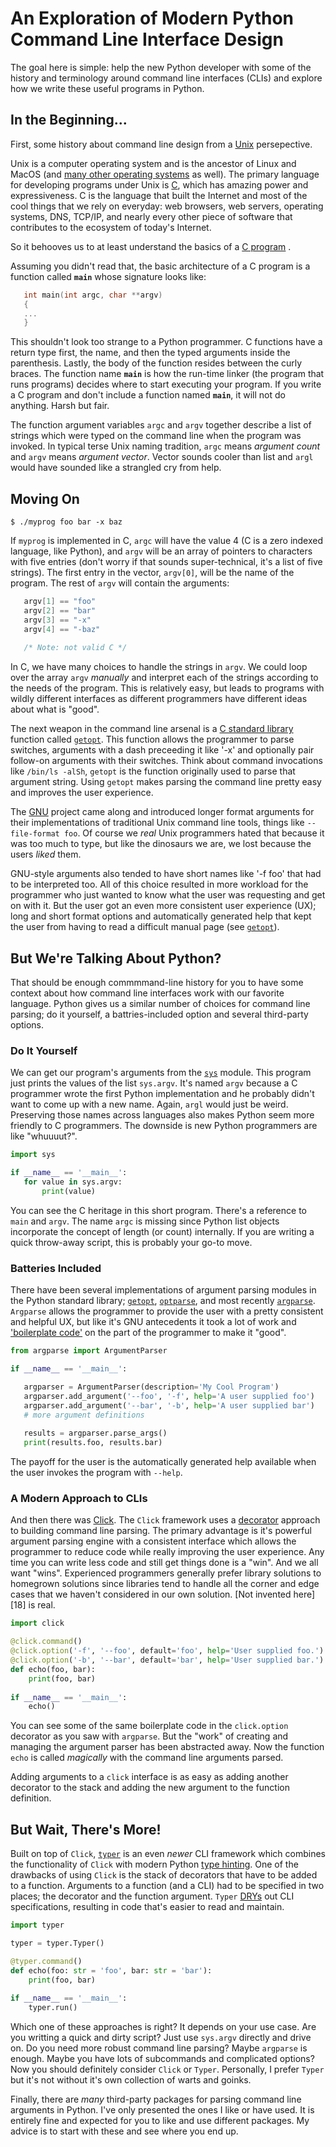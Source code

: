 <!-- 
author: Erik O'Shaughnessy
date: 23 Apr 2020
-->

# An Exploration of Modern Python Command Line Interface Design

The goal here is simple: help the new Python developer with some of
the history and terminology around command line interfaces (CLIs)
and explore how we write these useful programs in Python.

## In the Beginning...

First, some history about command line design from a [Unix][11]
persepective.

Unix is a computer operating system and is the ancestor of Linux and
MacOS (and [many other operating systems][11] as well). The primary
language for developing programs under Unix is [C][12], which has
amazing power and expressiveness.  C is the language that built the
Internet and most of the cool things that we rely on everyday: web
browsers, web servers, operating systems, DNS, TCP/IP, and nearly
every other piece of software that contributes to the ecosystem of
today's Internet.

So it behooves us to at least understand the basics of a [C program][0] .

Assuming you didn't read that, the basic architecture of a C program
is a function called **`main`** whose signature looks like:

```C
   int main(int argc, char **argv)
   {
   ...
   }
```

This shouldn't look too strange to a Python programmer. C functions
have a return type first, the name, and then the typed arguments
inside the parenthesis. Lastly, the body of the function resides
between the curly braces. The function name **`main`** is how the
run-time linker (the program that runs programs) decides where to
start executing your program. If you write a C program and don't
include a function named **`main`**, it will not do anything. Harsh but
fair.

The function argument variables `argc` and `argv` together describe a
list of strings which were typed on the command line when the program
was invoked. In typical terse Unix naming tradition, `argc` means
_argument count_ and `argv` means _argument vector_. Vector sounds
cooler than list and `argl` would have sounded like a strangled cry
from help.

## Moving On

```console
$ ./myprog foo bar -x baz
```

If `myprog` is implemented in C, `argc` will have the value 4 (C is a
zero indexed language, like Python), and `argv` will be an array of
pointers to characters with five entries (don't worry if that sounds
super-technical, it's a list of five strings). The first entry in the
vector, `argv[0]`, will be the name of the program. The rest of `argv`
will contain the arguments:

```C
   argv[1] == "foo"
   argv[2] == "bar"
   argv[3] == "-x"
   argv[4] == "-baz"
   
   /* Note: not valid C */
```	

In C, we have many choices to handle the strings in `argv`. We could
loop over the array `argv` _manually_ and interpret each of the
strings according to the needs of the program. This is relatively
easy, but leads to programs with wildly different interfaces as
different programmers have different ideas about what is "good".

The next weapon in the command line arsenal is a [C standard
library][14] function called [`getopt`][15]. This function allows the
programmer to parse switches, arguments with a dash preceeding it like
'-x' and optionally pair follow-on arguments with their
switches. Think about command invocations like `/bin/ls -alSh`,
`getopt` is the function originally used to parse that argument
string. Using `getopt` makes parsing the command line pretty easy and
improves the user experience.

The [GNU][1] project came along and introduced longer format arguments
for their implementations of traditional Unix command line tools,
things like `--file-format foo`. Of course we _real_ Unix programmers
hated that because it was too much to type, but like the dinosaurs we
are, we lost because the users _liked_ them.

GNU-style arguments also tended to have short names like '-f foo' that
had to be interpreted too.  All of this choice resulted in more
workload for the programmer who just wanted to know what the user was
requesting and get on with it.  But the user got an even more
consistent user experience (UX); long and short format options and
automatically generated help that kept the user from having to read a
difficult manual page (see [`getopt`][15]).

## But We're Talking About Python?

That should be enough commmmand-line history for you to have some
context about how command line interfaces work with our favorite
language. Python gives us a similar number of choices for command line
parsing; do it yourself, a battries-included option and several
third-party options.

### Do It Yourself

We can get our program's arguments from the [`sys`][16] module. This
program just prints the values of the list `sys.argv`.  It's named
`argv` because a C programmer wrote the first Python implementation
and he probably didn't want to come up with a new name. Again, `argl`
would just be weird. Preserving those names across languages also
makes Python seem more friendly to C programmers. The downside is
new Python programmers are like "whuuuut?".

```python
import sys

if __name__ == '__main__':
   for value in sys.argv:
       print(value)
```

You can see the C heritage in this short program. There's a reference
to `main` and `argv`. The name `argc` is missing since Python list
objects incorporate the concept of length (or count) internally. If
you are writing a quick throw-away script, this is probably your
go-to move. 

### Batteries Included

There have been several implementations of argument parsing modules in
the Python standard library; [`getopt`][3], [`optparse`][4], and most
recently [`argparse`][5]. `Argparse` allows the programmer to provide
the user with a pretty consistent and helpful UX, but like it's GNU
antecedents it took a lot of work and ['boilerplate code'][17] on the
part of the programmer to make it "good".

```python
from argparse import ArgumentParser

if __name__ == '__main__':

   argparser = ArgumentParser(description='My Cool Program')
   argparser.add_argument('--foo', '-f', help='A user supplied foo')
   argparser.add_argument('--bar', '-b', help='A user supplied bar')
   # more argument definitions 
   
   results = argparser.parse_args()
   print(results.foo, results.bar)
```

The payoff for the user is the automatically generated help available
when the user invokes the program with `--help`.

   
### A Modern Approach to CLIs

And then there was [Click][6]. The `Click` framework uses a
[decorator][7] approach to building command line parsing. The primary
advantage is it's powerful argument parsing engine with a consistent
interface which allows the programmer to reduce code while really
improving the user experience. Any time you can write less code and
still get things done is a "win". And we all want "wins". Experienced
programmers generally prefer library solutions to homegrown solutions
since libraries tend to handle all the corner and edge cases that we
haven't considered in our own solution. [Not invented here][18] is
real.

```python
import click

@click.command()
@click.option('-f', '--foo', default='foo', help='User supplied foo.')
@click.option('-b', '--bar', default='bar', help='User supplied bar.')
def echo(foo, bar):
	print(foo, bar)
	
if __name__ == '__main__':
    echo()
```

You can see some of the same boilerplate code in the `click.option`
decorator as you saw with `argparse`. But the "work" of creating and
managing the argument parser has been abstracted away. Now the function
`echo` is called _magically_ with the command line arguments parsed.

Adding arguments to a `click` interface is as easy as adding another
decorator to the stack and adding the new argument to the function
definition. 

## But Wait, There's More!

Built on top of `Click`, [`typer`][8] is an even _newer_ CLI framework
which combines the functionality of `Click` with modern Python [type
hinting][10]. One of the drawbacks of using `Click` is the stack of
decorators that have to be added to a function. Arguments to a
function (and a CLI) had to be specified in two places; the decorator
and the function argument. `Typer` [DRYs][9] out CLI specifications,
resulting in code that's easier to read and maintain.

```python
import typer

typer = typer.Typer()

@typer.command()
def echo(foo: str = 'foo', bar: str = 'bar'):
	print(foo, bar)
	
if __name__ == '__main__':
    typer.run()
```

Which one of these approaches is right? It depends on your use
case. Are you writting a quick and dirty script? Just use `sys.argv`
directly and drive on. Do you need more robust command line parsing?
Maybe `argparse` is enough. Maybe you have lots of subcommands and
complicated options? Now you should definitely consider `Click` or
`Typer`.  Personally, I prefer `Typer` but it's not without it's own
collection of warts and goinks.

Finally, there are _many_ third-party packages for parsing
command line arguments in Python. I've only presented the ones I like
or have used. It is entirely fine and expected for you to like and use
different packages. My advice is to start with these and see where you
end up.

## 

<!-- URLS -->
[0]: https://opensource.com/article/19/5/how-write-good-c-main-function
[1]: https://www.gnu.org
[2]: https://en.wikipedia.org/wiki/Man_page
[3]: https://docs.python.org/2/library/getopt.html
[4]: https://docs.python.org/2/library/optparse.html
[5]: https://docs.python.org/3/library/argparse.html
[6]: https://click.palletsprojects.com/en/7.x/
[7]: https://wiki.python.org/moin/PythonDecorators
[8]: https://typer.tiangolo.com
[9]: https://en.wikipedia.org/wiki/Don%27t_repeat_yourself
[10]: https://docs.python.org/3/library/typing.html
[11]: https://en.wikipedia.org/wiki/Unix
[12]: https://en.wikipedia.org/wiki/C_(programming_language)
[14]: https://en.wikipedia.org/wiki/C_standard_library
[15]: http://man7.org/linux/man-pages/man3/getopt.3.html
[16]: https://docs.python.org/3/library/sys.html
[17]: https://en.wikipedia.org/wiki/Boilerplate_code
